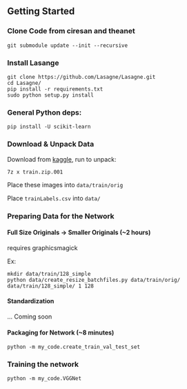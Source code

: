 ## Getting Started


### Clone Code from ciresan and theanet

`git submodule update --init --recursive`

### Install Lasange

```
git clone https://github.com/Lasagne/Lasagne.git
cd Lasagne/
pip install -r requirements.txt
sudo python setup.py install
```

### General Python deps:

`pip install -U scikit-learn`

### Download & Unpack Data

Download from [kaggle](https://www.kaggle.com/c/diabetic-retinopathy-detection/data?trainLabels.csv.zip), run to unpack:

`7z x train.zip.001`

Place these images into `data/train/orig`

Place `trainLabels.csv` into `data/`

### Preparing Data for the Network

#### Full Size Originals -> Smaller Originals (~2 hours)

requires graphicsmagick

Ex:

```
mkdir data/train/128_simple
python data/create_resize_batchfiles.py data/train/orig/ data/train/128_simple/ 1 128
```

#### Standardization

... Coming soon

#### Packaging for Network (~8 minutes)

```
python -m my_code.create_train_val_test_set
```

### Training the network

`python -m my_code.VGGNet`